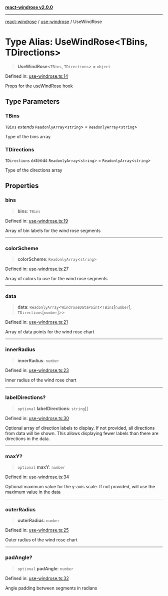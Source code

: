 [**react-windrose v2.0.0**](../../README.md)

***

[react-windrose](../../README.md) / [use-windrose](../README.md) / UseWindRose

# Type Alias: UseWindRose\<TBins, TDirections\>

> **UseWindRose**\<`TBins`, `TDirections`\> = `object`

Defined in: [use-windrose.ts:14](https://github.com/JulesBlm/react-windrose/blob/2451c9dad633102e7fc35b9698082791f2a32227/src/use-windrose.ts#L14)

Props for the useWindRose hook

## Type Parameters

### TBins

`TBins` *extends* `ReadonlyArray`\<`string`\> = `ReadonlyArray`\<`string`\>

Type of the bins array

### TDirections

`TDirections` *extends* `ReadonlyArray`\<`string`\> = `ReadonlyArray`\<`string`\>

Type of the directions array

## Properties

### bins

> **bins**: `TBins`

Defined in: [use-windrose.ts:19](https://github.com/JulesBlm/react-windrose/blob/2451c9dad633102e7fc35b9698082791f2a32227/src/use-windrose.ts#L19)

Array of bin labels for the wind rose segments

***

### colorScheme

> **colorScheme**: `ReadonlyArray`\<`string`\>

Defined in: [use-windrose.ts:27](https://github.com/JulesBlm/react-windrose/blob/2451c9dad633102e7fc35b9698082791f2a32227/src/use-windrose.ts#L27)

Array of colors to use for the wind rose segments

***

### data

> **data**: `ReadonlyArray`\<`WindroseDataPoint`\<`TBins`\[`number`\], `TDirections`\[`number`\]\>\>

Defined in: [use-windrose.ts:21](https://github.com/JulesBlm/react-windrose/blob/2451c9dad633102e7fc35b9698082791f2a32227/src/use-windrose.ts#L21)

Array of data points for the wind rose chart

***

### innerRadius

> **innerRadius**: `number`

Defined in: [use-windrose.ts:23](https://github.com/JulesBlm/react-windrose/blob/2451c9dad633102e7fc35b9698082791f2a32227/src/use-windrose.ts#L23)

Inner radius of the wind rose chart

***

### labelDirections?

> `optional` **labelDirections**: `string`[]

Defined in: [use-windrose.ts:30](https://github.com/JulesBlm/react-windrose/blob/2451c9dad633102e7fc35b9698082791f2a32227/src/use-windrose.ts#L30)

Optional array of direction labels to display. If not provided, all directions from data will be shown.
This allows displaying fewer labels than there are directions in the data.

***

### maxY?

> `optional` **maxY**: `number`

Defined in: [use-windrose.ts:34](https://github.com/JulesBlm/react-windrose/blob/2451c9dad633102e7fc35b9698082791f2a32227/src/use-windrose.ts#L34)

Optional maximum value for the y-axis scale. If not provided, will use the maximum value in the data

***

### outerRadius

> **outerRadius**: `number`

Defined in: [use-windrose.ts:25](https://github.com/JulesBlm/react-windrose/blob/2451c9dad633102e7fc35b9698082791f2a32227/src/use-windrose.ts#L25)

Outer radius of the wind rose chart

***

### padAngle?

> `optional` **padAngle**: `number`

Defined in: [use-windrose.ts:32](https://github.com/JulesBlm/react-windrose/blob/2451c9dad633102e7fc35b9698082791f2a32227/src/use-windrose.ts#L32)

Angle padding between segments in radians
